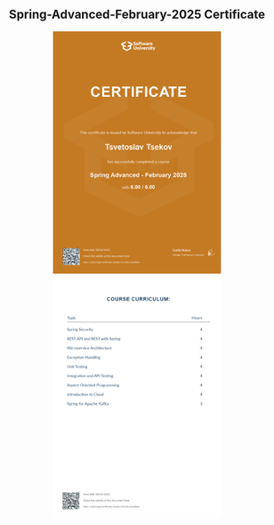 <h2 align="center">Spring-Advanced-February-2025 Certificate</h2>
<div id="header" align="center">
  <img src="Spring Advanced - February 2025 - Certificate.jpeg" width = 60%>
</div> 
 
